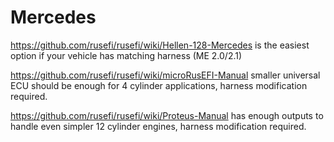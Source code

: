 # Mercedes

https://github.com/rusefi/rusefi/wiki/Hellen-128-Mercedes is the easiest option if your vehicle has matching harness (ME 2.0/2.1)

https://github.com/rusefi/rusefi/wiki/microRusEFI-Manual smaller universal ECU should be enough for 4 cylinder applications, harness modification required.

https://github.com/rusefi/rusefi/wiki/Proteus-Manual has enough outputs to handle even simpler 12 cylinder engines, harness modification required.

